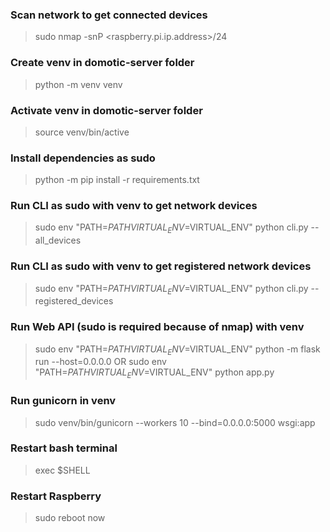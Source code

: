 ### Scan network to get connected devices
> sudo nmap -snP <raspberry.pi.ip.address>/24

### Create venv in domotic-server folder
> python -m venv venv

### Activate venv in domotic-server folder
> source venv/bin/active

### Install dependencies as sudo
> python -m pip install -r requirements.txt

### Run CLI as sudo with venv to get network devices
> sudo env "PATH=$PATH VIRTUAL_ENV=$VIRTUAL_ENV" python cli.py --all_devices

### Run CLI as sudo with venv to get registered network devices
> sudo env "PATH=$PATH VIRTUAL_ENV=$VIRTUAL_ENV" python cli.py --registered_devices

### Run Web API (sudo is required because of nmap) with venv
> sudo env "PATH=$PATH VIRTUAL_ENV=$VIRTUAL_ENV" python -m flask run --host=0.0.0.0
OR
> sudo env "PATH=$PATH VIRTUAL_ENV=$VIRTUAL_ENV" python app.py

### Run gunicorn in venv
> sudo venv/bin/gunicorn --workers 10 --bind=0.0.0.0:5000 wsgi:app

### Restart bash terminal
> exec $SHELL

### Restart Raspberry
> sudo reboot now
